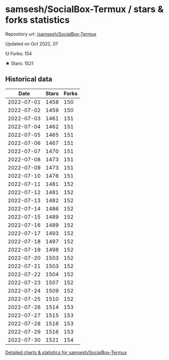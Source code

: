 # samsesh/SocialBox-Termux / stars & forks statistics

Repository url: [/samsesh/SocialBox-Termux](https://github.com/samsesh/SocialBox-Termux)

Updated on Oct 2022, 07

☋ Forks: 154

★ Stars: 1521

## Historical data
| Date | Stars | Forks |
|------|-------|-------|
| 2022-07-01 | 1458 | 150 | 
| 2022-07-02 | 1459 | 150 | 
| 2022-07-03 | 1461 | 151 | 
| 2022-07-04 | 1462 | 151 | 
| 2022-07-05 | 1465 | 151 | 
| 2022-07-06 | 1467 | 151 | 
| 2022-07-07 | 1470 | 151 | 
| 2022-07-08 | 1473 | 151 | 
| 2022-07-09 | 1473 | 151 | 
| 2022-07-10 | 1476 | 151 | 
| 2022-07-11 | 1481 | 152 | 
| 2022-07-12 | 1481 | 152 | 
| 2022-07-13 | 1482 | 152 | 
| 2022-07-14 | 1486 | 152 | 
| 2022-07-15 | 1489 | 152 | 
| 2022-07-16 | 1489 | 152 | 
| 2022-07-17 | 1493 | 152 | 
| 2022-07-18 | 1497 | 152 | 
| 2022-07-19 | 1498 | 152 | 
| 2022-07-20 | 1503 | 152 | 
| 2022-07-21 | 1503 | 152 | 
| 2022-07-22 | 1504 | 152 | 
| 2022-07-23 | 1507 | 152 | 
| 2022-07-24 | 1509 | 152 | 
| 2022-07-25 | 1510 | 152 | 
| 2022-07-26 | 1514 | 153 | 
| 2022-07-27 | 1515 | 153 | 
| 2022-07-28 | 1516 | 153 | 
| 2022-07-29 | 1516 | 153 | 
| 2022-07-30 | 1521 | 154 | 


[Detailed charts & statistics for samsesh/SocialBox-Termux](https://reviewgithub.com/rep/samsesh/SocialBox-Termux)
